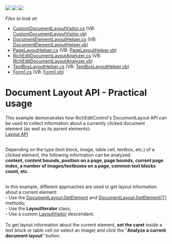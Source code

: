 <!-- default badges list -->
![](https://img.shields.io/endpoint?url=https://codecentral.devexpress.com/api/v1/VersionRange/128609100/16.1.4%2B)
[![](https://img.shields.io/badge/Open_in_DevExpress_Support_Center-FF7200?style=flat-square&logo=DevExpress&logoColor=white)](https://supportcenter.devexpress.com/ticket/details/T266080)
[![](https://img.shields.io/badge/📖_How_to_use_DevExpress_Examples-e9f6fc?style=flat-square)](https://docs.devexpress.com/GeneralInformation/403183)
<!-- default badges end -->
<!-- default file list -->
*Files to look at*:

* [CustomDocumentLayoutVisitor.cs](./CS/WindowsFormsApplication1/DocumentLayoutHelper/CustomDocumentLayoutVisitor.cs) (VB: [CustomDocumentLayoutVisitor.vb](./VB/WindowsFormsApplication1/DocumentLayoutHelper/CustomDocumentLayoutVisitor.vb))
* [DocumentElementLayoutHelper.cs](./CS/WindowsFormsApplication1/DocumentLayoutHelper/DocumentElementLayoutHelper.cs) (VB: [DocumentElementLayoutHelper.vb](./VB/WindowsFormsApplication1/DocumentLayoutHelper/DocumentElementLayoutHelper.vb))
* [PageLayoutHelper.cs](./CS/WindowsFormsApplication1/DocumentLayoutHelper/PageLayoutHelper.cs) (VB: [PageLayoutHelper.vb](./VB/WindowsFormsApplication1/DocumentLayoutHelper/PageLayoutHelper.vb))
* [RichEditDocumentLayoutAnalyzer.cs](./CS/WindowsFormsApplication1/DocumentLayoutHelper/RichEditDocumentLayoutAnalyzer.cs) (VB: [RichEditDocumentLayoutAnalyzer.vb](./VB/WindowsFormsApplication1/DocumentLayoutHelper/RichEditDocumentLayoutAnalyzer.vb))
* [TextBoxLayoutHelper.cs](./CS/WindowsFormsApplication1/DocumentLayoutHelper/TextBoxLayoutHelper.cs) (VB: [TextBoxLayoutHelper.vb](./VB/WindowsFormsApplication1/DocumentLayoutHelper/TextBoxLayoutHelper.vb))
* [Form1.cs](./CS/WindowsFormsApplication1/Form1.cs) (VB: [Form1.vb](./VB/WindowsFormsApplication1/Form1.vb))
<!-- default file list end -->
# Document Layout API - Practical usage


<p>This example demonstrates how RichEditControl's DocumentLayout API can be used to collect information about a currently clicked document element (as well as its parent elements):<br /><a href="https://documentation.devexpress.com/#WindowsForms/CustomDocument114069">Layout API</a><br /><br /></p>
<p>Depending on the type (text block, image, table cell, textbox, etc.) of a clicked element, the following information can be analyzed:<br /><strong>content, content bounds, position on a page, page bounds, current page index, a number of images/textboxes on a page, common text blocks count, etc.</strong></p>
<p><br />In this example, different approaches are used to get layout information about a current element:<br />- Use the <a href="https://documentation.devexpress.com/#CoreLibraries/DevExpressXtraRichEditAPILayoutDocumentLayout_GetElementtopic">DocumentLayout.GetElement</a> and <a href="https://documentation.devexpress.com/#CoreLibraries/DevExpressXtraRichEditAPILayoutDocumentLayout_GetElement[T]topic">DocumentLayout.GetElement[T]</a> methods;<br />- Use the <strong>LayoutIterator</strong> class;<br />- Use a custom <a href="https://documentation.devexpress.com/#CoreLibraries/clsDevExpressXtraRichEditAPILayoutLayoutVisitortopic">LayoutVisitor</a> descendant.<br /><br />To get layout information about the current element, <strong>set the caret</strong> inside a text block or table cell (or select an image) and click the "<strong>Analyze a current document layout</strong>" button.</p>

<br/>


